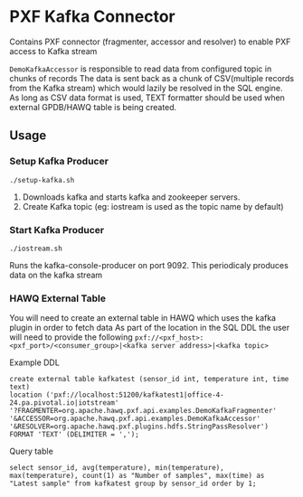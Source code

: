 # PXF Kafka Connector 

Contains PXF connector (fragmenter, accessor and resolver) to enable PXF access to Kafka stream

```DemoKafkaAccessor``` is responsible to read data from configured topic in chunks of records
The data is sent back as a chunk of CSV(multiple records from the Kafka stream) which would lazily be resolved in the SQL engine.
As long as CSV data format is used, TEXT formatter should be used when external GPDB/HAWQ table is being created.

## Usage
### Setup Kafka Producer
```
./setup-kafka.sh
```
1. Downloads kafka and starts kafka and zookeeper servers.
2. Create Kafka topic (eg: iostream is used as the topic name by default)

### Start Kafka Producer
```
./iostream.sh
```
Runs the kafka-console-producer on port 9092. This periodicaly produces data on the kafka stream

### HAWQ External Table
You will need to create an external table in HAWQ which uses the kafka plugin in order to fetch data
As part of the location in the SQL DDL the user will need to provide the following ```pxf://<pxf_host>:<pxf_port>/<consumer_group>|<kafka server address>|<kafka topic>```

Example DDL 
```
create external table kafkatest (sensor_id int, temperature int, time text)
location ('pxf://localhost:51200/kafkatest1|office-4-24.pa.pivotal.io|iotstream'
'?FRAGMENTER=org.apache.hawq.pxf.api.examples.DemoKafkaFragmenter'
'&ACCESSOR=org.apache.hawq.pxf.api.examples.DemoKafkaAccessor'
'&RESOLVER=org.apache.hawq.pxf.plugins.hdfs.StringPassResolver')
FORMAT 'TEXT' (DELIMITER = ',');
```

Query table
```
select sensor_id, avg(temperature), min(temperature), max(temperature), count(1) as "Number of samples", max(time) as "Latest sample" from kafkatest group by sensor_id order by 1;
```
